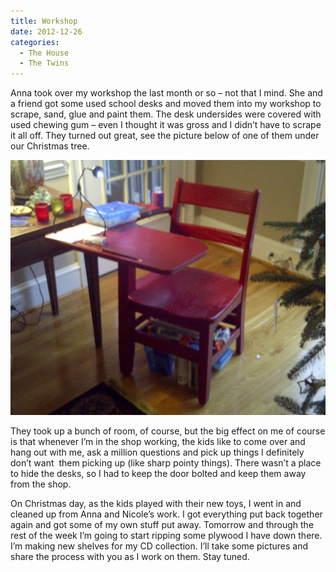```yaml
---
title: Workshop
date: 2012-12-26
categories: 
  - The House
  - The Twins
---
```


Anna took over my workshop the last month or so – not that I mind. She and a friend got some used school desks and moved them into my workshop to scrape, sand, glue and paint them. The desk undersides were covered with used chewing gum – even I thought it was gross and I didn’t have to scrape it all off. They turned out great, see the picture below of one of them under our Christmas tree.

![School Desks](images/school_desks.png)

They took up a bunch of room, of course, but the big effect on me of course is that whenever I’m in the shop working, the kids like to come over and hang out with me, ask a million questions and pick up things I definitely don’t want  them picking up (like sharp pointy things). There wasn’t a place to hide the desks, so I had to keep the door bolted and keep them away from the shop.

On Christmas day, as the kids played with their new toys, I went in and cleaned up from Anna and Nicole’s work. I got everything put back together again and got some of my own stuff put away. Tomorrow and through the rest of the week I’m going to start ripping some plywood I have down there. I’m making new shelves for my CD collection. I’ll take some pictures and share the process with you as I work on them. Stay tuned.
